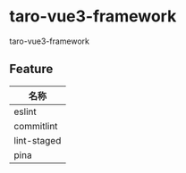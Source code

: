 # taro-vue3-framework

taro-vue3-framework

## Feature

| 名称        |
| ----------- |
| eslint      |
| commitlint  |
| lint-staged |
| pina        |

